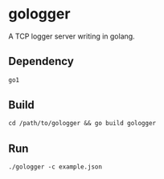 # gologger
A TCP logger server writing in golang.


## Dependency
``` clojure
go1
```

## Build
``` clojure
cd /path/to/gologger && go build gologger
```

## Run
``` clojure
./gologger -c example.json
```
